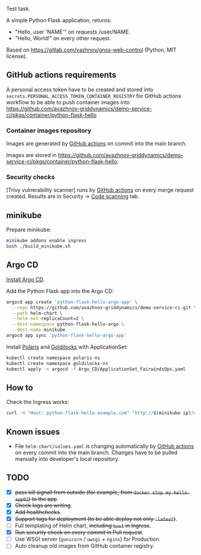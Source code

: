 Test task.

A simple Python Flask application, returns:
* "Hello, user 'NAME'" on requests /user/NAME.
* "Hello, World!" on every other request.

Based on https://gitlab.com/vazhnov/gnss-web-control (Python, MIT license).

## GitHub actions requirements

A personal access token have to be created and stored into `secrets.PERSONAL_ACCESS_TOKEN_CONTAINER_REGISTRY` for GitHub actions workflow to be able to push container images into https://github.com/avazhnov-griddynamics/demo-service-ci/pkgs/container/python-flask-hello

### Container images repository

Images are generated by [GitHub actions](https://github.com/avazhnov-griddynamics/demo-service-ci/actions/workflows/tagging-docker-build-main.yaml) on commit into the main branch.

Images are stored in https://github.com/avazhnov-griddynamics/demo-service-ci/pkgs/container/python-flask-hello.

### Security checks

[Trivy vulnerability scanner] runs by [GitHub actions](https://github.com/avazhnov-griddynamics/demo-service-ci/actions/workflows/security_check_trivy.yaml) on every merge request created. Results are in Security → [Code scanning](https://github.com/avazhnov-griddynamics/demo-service-ci/security/code-scanning) tab.

## minikube

Prepare minikube:

```sh
minikube addons enable ingress
bash ./build_minikube.sh
```

## Argo CD

[Install Argo CD](https://argo-cd.readthedocs.io/en/stable/getting_started/).

Add the Python Flask app into the Argo CD:

```sh
argocd app create 'python-flask-hello-argo-app' \
  --repo https://github.com/avazhnov-griddynamics/demo-service-ci.git \
  --path helm-chart \
  --helm-set replicaCount=2 \
  --dest-namespace python-flask-hello-argo \
  --dest-name minikube
argocd app sync 'python-flask-hello-argo-app'
```

Install [Polaris](https://github.com/FairwindsOps/polaris/blob/master/docs/dashboard.md) and [Goldilocks](https://github.com/FairwindsOps/goldilocks/blob/master/docs/installation.md) with ApplicationSet:

```sh
kubectl create namespace polaris-ns
kubectl create namespace goldilocks-ns
kubectl apply -n argocd -f Argo_CD/ApplicationSet_FairwindsOps.yaml
```

## How to

Check the Ingress works:

```sh
curl -H "Host: python-flask-hello.example.com" "http://$(minikube ip)/user/123"
```

## Known issues

* File `helm-chart/values.yaml` is changing automatically by [GitHub actions](https://github.com/avazhnov-griddynamics/demo-service-ci/actions/workflows/tagging-docker-build-main.yaml) on every commit into the main branch. Changes have to be pulled manually into developer's local repository.

## TODO

* [x] <del>pass kill signall from outside (for example, from `docker stop my-hello-app01`) to the app</del>.
* [x] <del>Check logs are writing</del>.
* [x] <del>Add healthchecks</del>.
* [x] <del>Support tags for deployment (to be able deploy not only `:latest`)</del>.
* [ ] Full templating of Helm chart, <del>including `host` in Ingress</del>.
* [x] <del>Run security check on every _commit_ in Pull request</del>.
* [ ] Use WSGI server (`gunicorn` / `uwsgi` + `nginx`) for Production.
* [ ] Auto cleanup old images from GitHub container registry.
